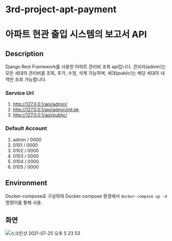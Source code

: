 # 3rd-project-apt-payment

# 아파트 현관 출입 시스템의 보고서 API

## Description

Django Rest Framework를 사용한 아파트 관리비 조회 api입니다. 관리자(admin)는 모든 세대의 관리비를 조회, 추가, 수정, 삭제 가능하며, 세대(public)는 해당 세대의 내역만 조회 가능합니다.

### Service Url

1. http://127.0.0.1/api/admin/
2. http://127.0.0.1/api/admin/<int:pk>
3. http://127.0.0.1/api/public/

### Default Account

1. admin / 0000
2. 0101 / 0000
3. 0102 / 0000
4. 0103 / 0000
5. 0104 / 0000
6. 0105 / 0000

## Environment

Docker-compose로 구성하여 Docker-compose 환경에서 `docker-compose up -d` 명령어를 통해 사용.

## 화면

![스크린샷 2021-07-25 오후 5 23 53](https://user-images.githubusercontent.com/77102285/126892763-712bc2cb-842e-4991-bd17-eeb98b5e6e0b.png)
